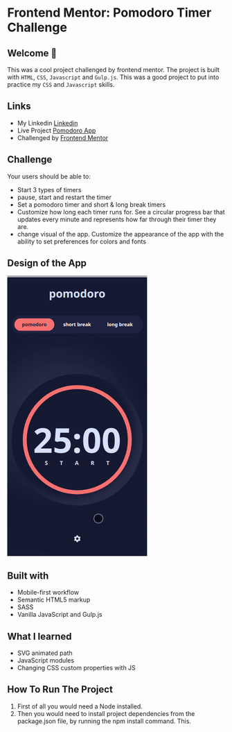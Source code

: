 # Frontend Mentor: Pomodoro Timer Challenge
 
## Welcome 🍃

This was a cool project challenged by frontend mentor. The project is built with `HTML`, `CSS`, `Javascript` and `Gulp.js`. This was a good project to put into practice my `CSS` and `Javascript` skills.

## Links
- My Linkedin [Linkedin](https://www.linkedin.com/in/mouhametndiaye/)
- Live Project [Pomodoro App](https://mouhametnd-pomodoro.netlify.app/)
- Challenged by [Frontend Mentor](https://www.frontendmentor.io/home)

## Challenge  

Your users should be able to:
- Start 3 types of timers
- pause, start and restart the timer
- Set a pomodoro timer and short & long break timers
- Customize how long each timer runs for. See a circular progress bar that updates every minute and represents how far through their timer they are.
- change visual of the app. Customize the appearance of the app with the ability to set preferences for colors and fonts

## Design of the App
![Design preview for the Pomodoro App page coding challenge](./pomodoro-app.gif)

## Built with

- Mobile-first workflow
- Semantic HTML5 markup
- SASS
- Vanilla JavaScript and Gulp.js

## What I learned

- SVG animated path
- JavaScript modules
- Changing CSS custom properties with JS

## How To Run The Project

1. First of all you would need a Node installed.
2. Then you would need to install project dependencies from the package.json file, by running the npm install command. This.



